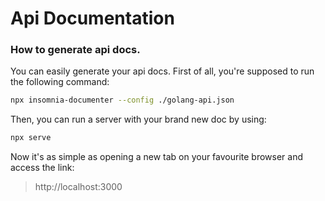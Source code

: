 # Api Documentation

### How to generate api docs.
You can easily generate your api docs. First of all, you're supposed to run the following command:

```bash
npx insomnia-documenter --config ./golang-api.json
```

Then, you can run a server with your brand new doc by using:
```bash
npx serve
```

Now it's as simple as opening a new tab on your favourite browser and access the link:
> http://localhost:3000
